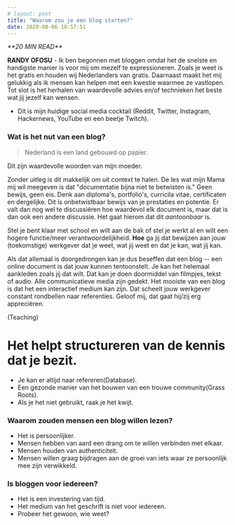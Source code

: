 ```yaml
---
# layout: post
title: "Waarom zou je een blog starten?"
date: 2020-08-06 18:57:51
---
```


<link rel="stylesheet" href="https://cdnjs.cloudflare.com/ajax/libs/font-awesome/4.7.0/css/font-awesome.min.css">
<i class="fa fa-clock-o" aria-hidden="true" style="fontsize:20px"> **20 MIN READ**</i>

**RANDY OFOSU** - Ik ben begonnen met bloggen omdat het de snelste en handigste manier is voor mij om mezelf te expressioneren. Zoals je weet is het gratis en houden wij Nederlanders van gratis. Daarnaast maakt het mij gelukkig als ik mensen kan helpen met een kwestie waarmee ze vastlopen. Tot slot is het herhalen van waardevolle advies en/of technieken het beste wat jij jezelf kan wensen.

- Dit is mijn huidige social media cocktail (Reddit, Twitter, Instagram, Hackernews, YouTube en een beetje Twitch).

### Wat is het nut van een blog?

> Nederland is een land gebouwd op papier.

Dit zijn waardevolle woorden van mijn moeder.

Zonder uitleg is dit makkelijk om uit context te halen. De les wat mijn Mama mij wil meegeven is dat "documentatie bijna niet te betwisten is." Geen bewijs, geen eis. Denk aan diploma's, portfolio's, curricila vitae, certificaten en dergelijke. Dit is onbetwistbaar bewijs van je prestaties en potentie. Er valt dan nog wel te discussiëren hoe waardevol elk document is, maar dat is dan ook een andere discussie. Het gaat hierom dat dit _aantoonbaar_ is.

Stel je bent klaar met school en wilt aan de bak of stel je werkt al en wilt een hogere functie/meer verantwoordelijkheid.
**Hoe** ga jij dat bewijzen aan jouw (toekomstige) werkgever dat je weet, wat jij weet en dat je kan, wat jij kan.

Als dat allemaal is doorgedrongen kan je dus beseffen dat een blog -- een online document is dat jouw kunnen tentoonstelt. Je kan het helemaal aankleden zoals jij dat wilt. Dat kan je doen doormiddel van filmpjes, tekst of audio. Alle communicatieve media zijn gedekt. Het mooiste van een blog is dat het een interactief medium kan zijn. Dat scheelt jouw werkgever constant rondbellen naar referenties. Geloof mij, dat gaat hij/zij erg appreciëren.

(Teaching)

# Het helpt structureren van de kennis dat je bezit.

- Je kan er altijd naar refereren(Database).
- Een gezonde manier van het bouwen van een trouwe community(Grass Roots).
- Als je het niet gebruikt, raak je het kwijt.

### Waarom zouden mensen een blog willen lezen?

- Het is persoonlijker.
- Mensen hebben van aard een drang om te willen verbinden met elkaar.
- Mensen houden van authenticiteit.
- Mensen willen graag bijdragen aan de groei van iets waar ze persoonlijk mee zijn verwikkeld.

### Is bloggen voor iedereen?

- Het is een investering van tijd.
- Het medium van het geschrift is niet voor iedereen.
- Probeer het gewoon, wie weet?
